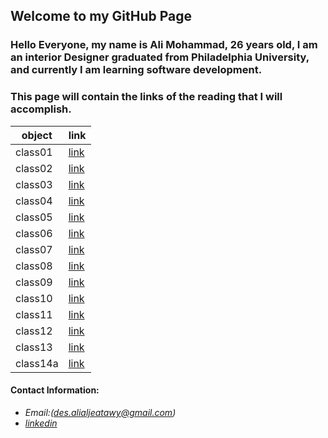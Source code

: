 ## Welcome to my GitHub Page


### Hello Everyone, my name is Ali Mohammad, 26 years old, I am an interior Designer graduated from Philadelphia University, and currently I am learning software development.

### This page will contain the links of the reading that I will accomplish.

object|link
------|------
class01|[link](https://alialjeatawy.github.io/reading-notes201/class-01)
class02|[link](https://alialjeatawy.github.io/reading-notes201/class-02)
class03|[link](https://alialjeatawy.github.io/reading-notes201/class-03)
class04|[link](https://alialjeatawy.github.io/reading-notes201/class-04)
class05|[link](https://alialjeatawy.github.io/reading-notes201/class-05)
class06|[link](https://alialjeatawy.github.io/reading-notes201/class-06)
class07|[link](https://alialjeatawy.github.io/reading-notes201/class-07)
class08|[link](https://alialjeatawy.github.io/reading-notes201/class-08)
class09|[link](https://alialjeatawy.github.io/reading-notes201/class-09)
class10|[link](https://alialjeatawy.github.io/reading-notes201/class-10)
class11|[link](https://alialjeatawy.github.io/reading-notes201/class-11)
class12|[link](https://alialjeatawy.github.io/reading-notes201/class-12)
class13|[link](https://alialjeatawy.github.io/reading-notes201/class-13)
class14a|[link](https://alialjeatawy.github.io/reading-notes201/class-14a)







#### Contact Information:

* *Email:(des.alialjeatawy@gmail.com)*
* *[linkedin](https://www.linkedin.com/in/ali-mohammad1994/)*